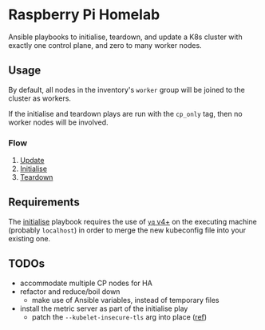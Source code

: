 # Raspberry Pi Homelab

Ansible playbooks to initialise, teardown, and update a K8s cluster with exactly one control plane, and zero to many
worker nodes.

## Usage

By default, all nodes in the inventory's `worker` group will be joined to the cluster as workers.

If the initialise and teardown plays are run with the `cp_only` tag, then no worker nodes will be involved.

### Flow

1. [Update](playbooks/update-kube-packages.yaml)
1. [Initialise](playbooks/initialise.yaml)
1. [Teardown](playbooks/teardown.yaml)

## Requirements

The [initialise](playbooks/initialise.yaml) playbook requires the use of [`yq` v4+](https://github.com/mikefarah/yq) on
the executing machine (probably `localhost`) in order to merge the new kubeconfig file into your existing one.

## TODOs

- accommodate multiple CP nodes for HA
- refactor and reduce/boil down
  - make use of Ansible variables, instead of temporary files
- install the metric server as part of the initialise play
  - patch the `--kubelet-insecure-tls` arg into place
    ([ref](https://github.com/kubernetes-sigs/metrics-server/issues/131#issuecomment-516505683))
